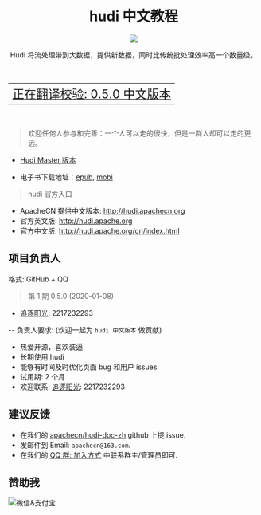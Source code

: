 # <center>hudi 中文教程</center>

<center>
<img src="https://www.apache.org/img/hudi.png" align="middle" />
<p>Hudi 将流处理带到大数据，提供新数据，同时比传统批处理效率高一个数量级。</p>
</center>

<br/>
<table>
  <tr align="center">
    <td colspan="2"><a title="hudi 0.5.0 中文版本" href="https://hudi.apachecn.org/docs/0.5.0/" target="_blank"><font size="5">正在翻译校验: 0.5.0 中文版本</font></a></td>
  </tr>
</table>
<br/>

> 欢迎任何人参与和完善：一个人可以走的很快，但是一群人却可以走的更远。

+ [Hudi Master 版本](http://hudi.apachecn.org)
* 电子书下载地址：[epub](https://github.com/apachecn/hudi-doc-zh/tree/gh-pages/books/hudi-doc-zh.epub), [mobi](https://github.com/apachecn/hudi-doc-zh/tree/gh-pages/books/hudi-doc-zh.mobi)

> hudi 官方入口

+ ApacheCN 提供中文版本: <http://hudi.apachecn.org>
+ 官方英文版: <http://hudi.apache.org>
+ 官方中文版: <http://hudi.apache.org/cn/index.html>

## 项目负责人

格式: GitHub + QQ

> 第 1 期 0.5.0 (2020-01-08)

* [追逐阳光](https://github.com/lamber-ken): 2217232293

-- 负责人要求: (欢迎一起为 `hudi 中文版本` 做贡献)

* 热爱开源，喜欢装逼
* 长期使用 hudi
* 能够有时间及时优化页面 bug 和用户 issues
* 试用期: 2 个月
* 欢迎联系: [追逐阳光](https://github.com/lamber-ken): 2217232293

## 建议反馈

* 在我们的 [apachecn/hudi-doc-zh](https://github.com/apachecn/hudi-doc-zh) github 上提 issue.
* 发邮件到 Email: `apachecn@163.com`.
* 在我们的 [QQ 群: 加入方式](https://docs.apachecn.org/join) 中联系群主/管理员即可.

## 赞助我

<img src="https://img-blog.csdnimg.cn/20200112005920729.png" alt="微信&支付宝" />
